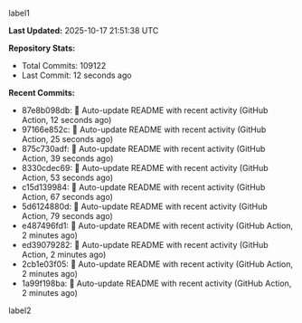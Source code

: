 
label1 
<!-- ACTIVITY_START -->
**Last Updated:** 2025-10-17 21:51:38 UTC

**Repository Stats:**
- Total Commits: 109122
- Last Commit: 12 seconds ago

**Recent Commits:**
- 87e8b098db: 🤖 Auto-update README with recent activity (GitHub Action, 12 seconds ago)
- 97166e852c: 🤖 Auto-update README with recent activity (GitHub Action, 25 seconds ago)
- 875c730adf: 🤖 Auto-update README with recent activity (GitHub Action, 39 seconds ago)
- 8330cdec69: 🤖 Auto-update README with recent activity (GitHub Action, 53 seconds ago)
- c15d139984: 🤖 Auto-update README with recent activity (GitHub Action, 67 seconds ago)
- 5d6124880d: 🤖 Auto-update README with recent activity (GitHub Action, 79 seconds ago)
- e487496fd1: 🤖 Auto-update README with recent activity (GitHub Action, 2 minutes ago)
- ed39079282: 🤖 Auto-update README with recent activity (GitHub Action, 2 minutes ago)
- 2cb1e03f05: 🤖 Auto-update README with recent activity (GitHub Action, 2 minutes ago)
- 1a99f198ba: 🤖 Auto-update README with recent activity (GitHub Action, 2 minutes ago)
<!-- ACTIVITY_END -->

label2
